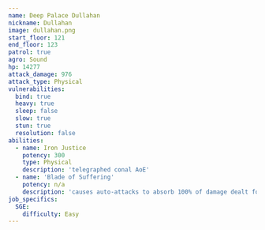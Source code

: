 ```yaml
---
name: Deep Palace Dullahan
nickname: Dullahan
image: dullahan.png
start_floor: 121
end_floor: 123
patrol: true
agro: Sound
hp: 14277
attack_damage: 976
attack_type: Physical
vulnerabilities:
  bind: true
  heavy: true
  sleep: false
  slow: true
  stun: true
  resolution: false
abilities:
  - name: Iron Justice
    potency: 300
    type: Physical
    description: 'telegraphed conal AoE'
  - name: 'Blade of Suffering'
    potency: n/a
    description: 'causes auto-attacks to absorb 100% of damage dealt for 30s'
job_specifics:
  SGE:
    difficulty: Easy
---
```

